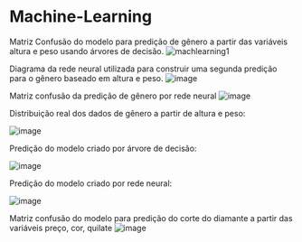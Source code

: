 # Machine-Learning

Matriz Confusão do modelo para predição de gênero a partir das variáveis altura e peso usando árvores de decisão.
![machlearning1](https://user-images.githubusercontent.com/114888480/196009445-4d2cc360-d3e9-4a92-a4de-f56957b7cee6.png)

Diagrama da rede neural utilizada para construir uma segunda predição para o gênero baseado em altura e peso.
![image](https://user-images.githubusercontent.com/114888480/196009540-42fbf69e-a2a3-487a-a51d-a3c34ed21edc.png)

Matriz confusão da predição de gênero por rede neural
![image](https://user-images.githubusercontent.com/114888480/196009553-d3bc11aa-6048-4734-b7ba-068a75dc008b.png)

Distribuição real dos dados de gênero a partir de altura e peso:

![image](https://user-images.githubusercontent.com/114888480/197365341-602b1579-33f3-4f7d-a478-2e8c425e39d2.png)

Predição do modelo criado por árvore de decisão:

![image](https://user-images.githubusercontent.com/114888480/197365354-9ea58fdb-7d03-4806-bdb9-4bb1cd26394a.png)

Predição do modelo criado por rede neural:

![image](https://user-images.githubusercontent.com/114888480/197365364-afefdac4-f96d-4802-a6bb-b26c5407b305.png)


Matriz confusão do modelo para predição do corte do diamante a partir das variáveis preço, cor, quilate 
![image](https://user-images.githubusercontent.com/114888480/196009472-bba7d2c9-095a-4be1-b4d4-1dfc8fd7ad07.png)
